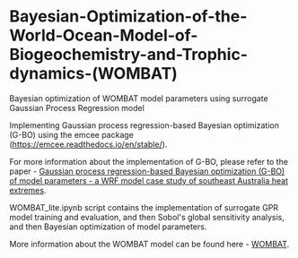 # Bayesian-Optimization-of-the-World-Ocean-Model-of-Biogeochemistry-and-Trophic-dynamics-(WOMBAT)
Bayesian optimization of WOMBAT model parameters using surrogate Gaussian Process Regression model

Implementing Gaussian process regression-based Bayesian optimization (G-BO) using the emcee package (https://emcee.readthedocs.io/en/stable/).

For more information about the implementation of G-BO, please refer to the paper - [Gaussian process regression-based Bayesian optimization (G-BO) of model parameters - a WRF model case study of southeast Australia heat extremes](https://agupubs.onlinelibrary.wiley.com/doi/full/10.1029/2024GL111074).

WOMBAT_lite.ipynb script contains the implementation of surrogate GPR model training and evaluation, and then Sobol's global sensitivity analysis, and then Bayesian optimization of model parameters.

  More information about the WOMBAT model can be found here - [WOMBAT](https://access-hive.org.au/models/model_components/bgc_ocean/).
